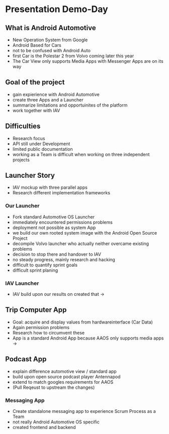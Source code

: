 # Presentation Demo-Day


## What is Android Automotive

- New Operation System from Google
- Android Based for Cars
- not to be confused with Android Auto
- first Car is the Polestar 2 from Volvo coming later this year
- The Car View only supports Media Apps with Messenger Apps are on its way

## Goal of the project

- gain expierience with Android Automotive
- create three Apps and a Launcher
- summarize limitations and opportuinites of the platform
- work together with IAV

## Difficulties

- Research focus
- API still under Development
- limited public documentation
- working as a Team is difficult when working on three independent projects

## Launcher Story

- IAV mockup with three parallel apps 
- Research different implementation frameworks

### Our Launcher

- Fork standard Automotive OS Launcher
- immediately encountered permissions problems 
- deployment not possible as system App 
- we build our own rooted system image with the Android Open Source Project
- decompile Volvo launcher who actually neither overcame existing problems
- decision to stop there and handover to IAV
- no steady progress, mainly research and hacking
- difficult to quantify sprint goals 
- difficult sprint planing

### IAV Launcher

- IAV build upon our results on created that ->

## Trip Computer App

- Goal: acquire and display values from hardwareinterface (Car Data)
- Again permission problems 
- Research how to circumvent these
- App is a standard Android App because AAOS only supports media apps -> 

## Podcast App
- explain difference automotive view / standard app
- build upon open source podcast player Antennapod
- extend to match googles requirements for AAOS
- (Pull Reqeust to upstream the changes)

### Messaging App
- Create standalone messaging app to experience Scrum Process as a Team 
- not really Android Automotive OS specific
- created frontend and backend 

